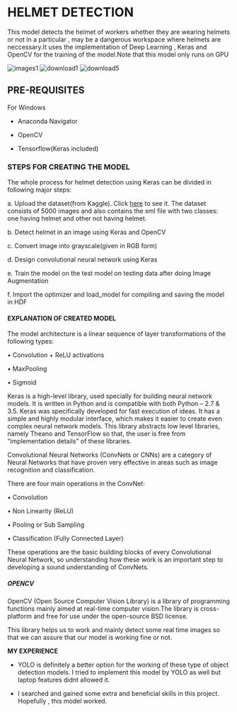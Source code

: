 # HELMET DETECTION
This model detects the helmet of workers whether they are wearing helmets or not in a particular , may be a dangerous workspace where helmets are neccessary.It uses the implementation of Deep Learning , Keras and OpenCV for the training of the  model.Note that this model only runs on GPU

![images1](https://user-images.githubusercontent.com/68318221/92746230-b1b57e80-f3a0-11ea-957c-ffd9fae0023d.png)      ![download1](https://user-images.githubusercontent.com/68318221/92746706-1e307d80-f3a1-11ea-90e0-bb139c6caf2d.png)              ![download5](https://user-images.githubusercontent.com/68318221/92747161-8f703080-f3a1-11ea-9dd1-e13588c23096.png)






## PRE-REQUISITES 

For Windows

- Anaconda Navigator

- OpenCV 

- Tensorflow(Keras included)





### STEPS FOR CREATING THE MODEL
The whole process for helmet detection using Keras can be divided in following  major steps:

a. Upload the dataset(from Kaggle). Click [here](https://www.kaggle.com/andrewmvd/hard-hat-detection "HD") to see it. The dataset consists of 5000 images and also contains the      xml file with two classes: one having helmet and other not having helmet.

b. Detect helmet in an image using Keras and OpenCV

c. Convert image into grayscale(given in RGB form) 

d. Design convolutional neural network using Keras

e. Train the model on the test model on testing data after doing Image Augmentation

f. Import the optimizer and load_model for compiling and saving the model in HDF







#### EXPLANATION OF  CREATED MODEL





The model architecture is a linear sequence of layer transformations of the following types:

• Convolution + ReLU activations

• MaxPooling

• Sigmoid

Keras is a high-level library, used specially for building neural network models. It is written in Python and is compatible with both Python – 2.7 & 3.5. Keras was specifically developed for fast execution of ideas. It has a simple and highly modular interface, which makes it easier to create even complex neural network models. This library abstracts low level libraries, namely Theano and TensorFlow so that, the user is free from “implementation details” of these libraries.



Convolutional Neural Networks (ConvNets or CNNs) are a category of Neural Networks that have proven very effective in areas such as image recognition and classification.

There are four main operations in the ConvNet:

• Convolution

• Non Linearity (ReLU)

• Pooling or Sub Sampling

• Classification (Fully Connected Layer)


These operations are the basic building blocks of every Convolutional Neural Network, so understanding how these work is an important step to developing a sound understanding of ConvNets.





##### OPENCV



OpenCV (Open Source Computer Vision Library) is a library of programming functions mainly aimed at real-time computer vision.The library is cross-platform and free for use under the open-source BSD license.



This library helps us to work and mainly detect some real time images so that we can assure that our model is working fine or not.




**MY EXPERIENCE**

- YOLO is definitely a better option for the working of these type of object detection models. I tried to implement this model by YOLO as well but laptop features didnt allowed it.

- I searched and gained some extra and beneficial skills in this project. Hopefully , this model worked.















     

